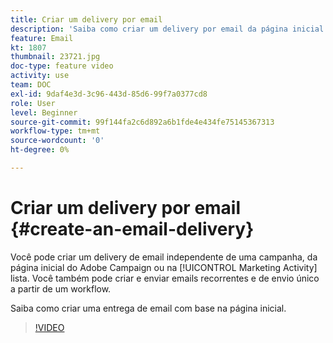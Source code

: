 ```yaml
---
title: Criar um delivery por email
description: 'Saiba como criar um delivery por email da página inicial. '
feature: Email
kt: 1807
thumbnail: 23721.jpg
doc-type: feature video
activity: use
team: DOC
exl-id: 9daf4e3d-3c96-443d-85d6-99f7a0377cd8
role: User
level: Beginner
source-git-commit: 99f144fa2c6d892a6b1fde4e434fe75145367313
workflow-type: tm+mt
source-wordcount: '0'
ht-degree: 0%

---
```


# Criar um delivery por email {#create-an-email-delivery}

Você pode criar um delivery de email independente de uma campanha, da página inicial do Adobe Campaign ou na [!UICONTROL Marketing Activity] lista. Você também pode criar e enviar emails recorrentes e de envio único a partir de um workflow.

Saiba como criar uma entrega de email com base na página inicial.

>[!VIDEO](https://video.tv.adobe.com/v/23721?quality=12)
